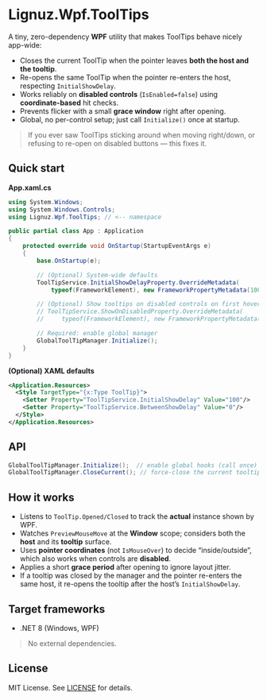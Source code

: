 # Lignuz.Wpf.ToolTips

A tiny, zero-dependency **WPF** utility that makes ToolTips behave nicely app-wide:

- Closes the current ToolTip when the pointer leaves **both the host and the tooltip**.
- Re-opens the same ToolTip when the pointer re-enters the host, respecting `InitialShowDelay`.
- Works reliably on **disabled controls** (`IsEnabled=false`) using **coordinate-based** hit checks.
- Prevents flicker with a small **grace window** right after opening.
- Global, no per-control setup; just call `Initialize()` once at startup.

> If you ever saw ToolTips sticking around when moving right/down, or refusing to re-open on disabled buttons — this fixes it.

## Quick start

**App.xaml.cs**

```csharp
using System.Windows;
using System.Windows.Controls;
using Lignuz.Wpf.ToolTips; // <-- namespace

public partial class App : Application
{
    protected override void OnStartup(StartupEventArgs e)
    {
        base.OnStartup(e);

        // (Optional) System-wide defaults
        ToolTipService.InitialShowDelayProperty.OverrideMetadata(
            typeof(FrameworkElement), new FrameworkPropertyMetadata(100));

        // (Optional) Show tooltips on disabled controls on first hover
        // ToolTipService.ShowOnDisabledProperty.OverrideMetadata(
        //     typeof(FrameworkElement), new FrameworkPropertyMetadata(true));

        // Required: enable global manager
        GlobalToolTipManager.Initialize();
    }
}
```

**(Optional) XAML defaults**

```xml
<Application.Resources>
  <Style TargetType="{x:Type ToolTip}">
    <Setter Property="ToolTipService.InitialShowDelay" Value="100"/>
    <Setter Property="ToolTipService.BetweenShowDelay" Value="0"/>
  </Style>
</Application.Resources>
```

## API

```csharp
GlobalToolTipManager.Initialize();  // enable global hooks (call once)
GlobalToolTipManager.CloseCurrent(); // force-close the current tooltip
```

## How it works

- Listens to `ToolTip.Opened/Closed` to track the **actual** instance shown by WPF.
- Watches `PreviewMouseMove` at the **Window** scope; considers both the **host** and its **tooltip** surface.
- Uses **pointer coordinates** (not `IsMouseOver`) to decide “inside/outside”, which also works when controls are **disabled**.
- Applies a short **grace period** after opening to ignore layout jitter.
- If a tooltip was closed by the manager and the pointer re-enters the same host, it re-opens the tooltip after the host’s `InitialShowDelay`.

## Target frameworks

- .NET 8 (Windows, WPF)

> No external dependencies.

## License

MIT License. See [LICENSE](./LICENSE) for details.
